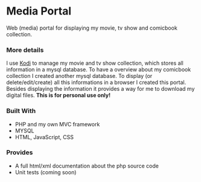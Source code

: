 # Media Portal

Web (media) portal for displaying my movie, tv show and comicbook collection.

### More details

I use [Kodi](https://kodi.tv/) to manage my movie and tv show collection, which stores all information in a mysql database. To have a overview about my comicbook collection I created another mysql database.
To display (or delete/edit/create) all this informations in a browser I created this portal. Besides displaying the information it provides a way for me to download my digital files.
**This is for personal use only!** 

### Built With

* PHP and my own MVC framework
* MYSQL
* HTML, JavaScript, CSS

### Provides

* A full html/xml documentation about the php source code
* Unit tests (coming soon)
